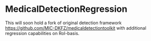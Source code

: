# MedicalDetectionRegression
This will soon hold a fork of original detection framework https://github.com/MIC-DKFZ/medicaldetectiontoolkit with additional regression capabilities on RoI-basis.
